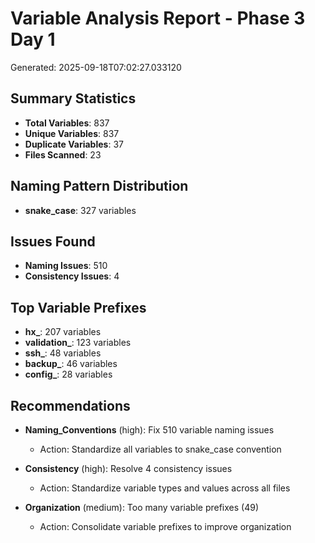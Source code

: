 # Variable Analysis Report - Phase 3 Day 1

Generated: 2025-09-18T07:02:27.033120

## Summary Statistics

- **Total Variables**: 837
- **Unique Variables**: 837
- **Duplicate Variables**: 37
- **Files Scanned**: 23

## Naming Pattern Distribution

- **snake_case**: 327 variables

## Issues Found

- **Naming Issues**: 510
- **Consistency Issues**: 4

## Top Variable Prefixes

- **hx_**: 207 variables
- **validation_**: 123 variables
- **ssh_**: 48 variables
- **backup_**: 46 variables
- **config_**: 28 variables

## Recommendations

- **Naming_Conventions** (high): Fix 510 variable naming issues
  - Action: Standardize all variables to snake_case convention

- **Consistency** (high): Resolve 4 consistency issues
  - Action: Standardize variable types and values across all files

- **Organization** (medium): Too many variable prefixes (49)
  - Action: Consolidate variable prefixes to improve organization

